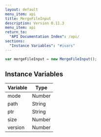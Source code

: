 ```yaml
---
layout: default
menu_item: api
title: MergeFileInput
description: Version 0.11.3
menu_item: api
return_to:
  "API Documentation Index": /api/
sections:
  "Instance Variables": "#ivars"
---
```


```js
var mergeFileInput = new MergeFileInput();
```

## <a name="ivars"></a>Instance Variables

| Variable | Type |
| --- | --- |
| <a name="mode"></a>mode | Number |
| <a name="path"></a>path | String |
| <a name="ptr"></a>ptr | String |
| <a name="size"></a>size | Number |
| <a name="version"></a>version | Number |

